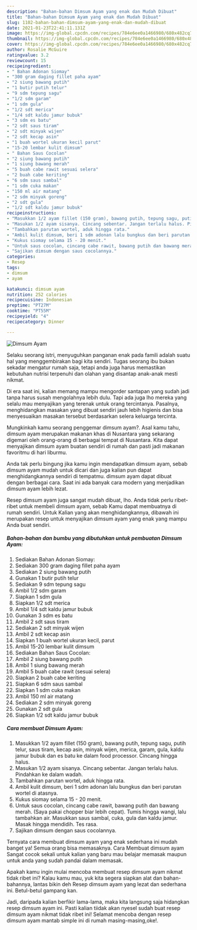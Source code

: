 ```yaml
---
description: "Bahan-bahan Dimsum Ayam yang enak dan Mudah Dibuat"
title: "Bahan-bahan Dimsum Ayam yang enak dan Mudah Dibuat"
slug: 1102-bahan-bahan-dimsum-ayam-yang-enak-dan-mudah-dibuat
date: 2021-01-23T22:41:11.131Z
image: https://img-global.cpcdn.com/recipes/784e6ee0a1466980/680x482cq70/dimsum-ayam-foto-resep-utama.jpg
thumbnail: https://img-global.cpcdn.com/recipes/784e6ee0a1466980/680x482cq70/dimsum-ayam-foto-resep-utama.jpg
cover: https://img-global.cpcdn.com/recipes/784e6ee0a1466980/680x482cq70/dimsum-ayam-foto-resep-utama.jpg
author: Rosalie McGuire
ratingvalue: 3.2
reviewcount: 15
recipeingredient:
- " Bahan Adonan Siomay"
- "300 gram daging fillet paha ayam"
- "2 siung bawang putih"
- "1 butir putih telur"
- "9 sdm tepung sagu"
- "1/2 sdm garam"
- "1 sdm gula"
- "1/2 sdt merica"
- "1/4 sdt kaldu jamur bubuk"
- "3 sdm es batu"
- "2 sdt saus tiram"
- "2 sdt minyak wijen"
- "2 sdt kecap asin"
- "1 buah wortel ukuran kecil parut"
- "15-20 lembar kulit dimsum"
- " Bahan Saus Cocolan"
- "2 siung bawang putih"
- "1 siung bawang merah"
- "5 buah cabe rawit sesuai selera"
- "2 buah cabe keriting"
- "6 sdm saus sambal"
- "1 sdm cuka makan"
- "150 ml air matang"
- "2 sdm minyak goreng"
- "2 sdt gula"
- "1/2 sdt kaldu jamur bubuk"
recipeinstructions:
- "Masukkan 1/2 ayam fillet (150 gram), bawang putih, tepung sagu, putih telur, saus tiram, kecap asin, minyak wijen, merica, garam, gula, kaldu jamur bubuk dan es batu ke dalam food processor. Cincang hingga halus."
- "Masukan 1/2 ayam sisanya. Cincang sebentar. Jangan terlalu halus. Pindahkan ke dalam wadah."
- "Tambahkan parutan wortel, aduk hingga rata."
- "Ambil kulit dimsum, beri 1 sdm adonan lalu bungkus dan beri parutan wortel di atasnya."
- "Kukus siomay selama 15 - 20 menit."
- "Untuk saus cocolan, cincang cabe rawit, bawang putih dan bawang merah. (Saya pakai chopper biar lebih cepat). Tumis hingga wangi, lalu tambahkan air. Masukkan saus sambal, cuka, gula dan kaldu jamur. Masak hingga mendidih. Tes rasa."
- "Sajikan dimsum dengan saus cocolannya."
categories:
- Resep
tags:
- dimsum
- ayam

katakunci: dimsum ayam 
nutrition: 252 calories
recipecuisine: Indonesian
preptime: "PT27M"
cooktime: "PT55M"
recipeyield: "4"
recipecategory: Dinner

---
```



![Dimsum Ayam](https://img-global.cpcdn.com/recipes/784e6ee0a1466980/680x482cq70/dimsum-ayam-foto-resep-utama.jpg)

Selaku seorang istri, menyuguhkan panganan enak pada famili adalah suatu hal yang menggembirakan bagi kita sendiri. Tugas seorang ibu bukan sekadar mengatur rumah saja, tetapi anda juga harus memastikan kebutuhan nutrisi terpenuhi dan olahan yang disantap anak-anak mesti nikmat.

Di era  saat ini, kalian memang mampu mengorder santapan yang sudah jadi tanpa harus susah mengolahnya lebih dulu. Tapi ada juga lho mereka yang selalu mau menyajikan yang terenak untuk orang tercintanya. Pasalnya, menghidangkan masakan yang dibuat sendiri jauh lebih higienis dan bisa menyesuaikan masakan tersebut berdasarkan selera keluarga tercinta. 



Mungkinkah kamu seorang penggemar dimsum ayam?. Asal kamu tahu, dimsum ayam merupakan makanan khas di Nusantara yang sekarang digemari oleh orang-orang di berbagai tempat di Nusantara. Kita dapat menyajikan dimsum ayam buatan sendiri di rumah dan pasti jadi makanan favoritmu di hari liburmu.

Anda tak perlu bingung jika kamu ingin mendapatkan dimsum ayam, sebab dimsum ayam mudah untuk dicari dan juga kalian pun dapat menghidangkannya sendiri di tempatmu. dimsum ayam dapat dibuat dengan berbagai cara. Saat ini ada banyak cara modern yang menjadikan dimsum ayam lebih lezat.

Resep dimsum ayam juga sangat mudah dibuat, lho. Anda tidak perlu ribet-ribet untuk membeli dimsum ayam, sebab Kamu dapat membuatnya di rumah sendiri. Untuk Kalian yang akan menghidangkannya, dibawah ini merupakan resep untuk menyajikan dimsum ayam yang enak yang mampu Anda buat sendiri.

<!--inarticleads1-->

##### Bahan-bahan dan bumbu yang dibutuhkan untuk pembuatan Dimsum Ayam:

1. Sediakan  Bahan Adonan Siomay:
1. Sediakan 300 gram daging fillet paha ayam
1. Sediakan 2 siung bawang putih
1. Gunakan 1 butir putih telur
1. Sediakan 9 sdm tepung sagu
1. Ambil 1/2 sdm garam
1. Siapkan 1 sdm gula
1. Siapkan 1/2 sdt merica
1. Ambil 1/4 sdt kaldu jamur bubuk
1. Gunakan 3 sdm es batu
1. Ambil 2 sdt saus tiram
1. Sediakan 2 sdt minyak wijen
1. Ambil 2 sdt kecap asin
1. Siapkan 1 buah wortel ukuran kecil, parut
1. Ambil 15-20 lembar kulit dimsum
1. Sediakan  Bahan Saus Cocolan:
1. Ambil 2 siung bawang putih
1. Ambil 1 siung bawang merah
1. Ambil 5 buah cabe rawit (sesuai selera)
1. Siapkan 2 buah cabe keriting
1. Siapkan 6 sdm saus sambal
1. Siapkan 1 sdm cuka makan
1. Ambil 150 ml air matang
1. Sediakan 2 sdm minyak goreng
1. Gunakan 2 sdt gula
1. Siapkan 1/2 sdt kaldu jamur bubuk




<!--inarticleads2-->

##### Cara membuat Dimsum Ayam:

1. Masukkan 1/2 ayam fillet (150 gram), bawang putih, tepung sagu, putih telur, saus tiram, kecap asin, minyak wijen, merica, garam, gula, kaldu jamur bubuk dan es batu ke dalam food processor. Cincang hingga halus.
1. Masukan 1/2 ayam sisanya. Cincang sebentar. Jangan terlalu halus. Pindahkan ke dalam wadah.
1. Tambahkan parutan wortel, aduk hingga rata.
1. Ambil kulit dimsum, beri 1 sdm adonan lalu bungkus dan beri parutan wortel di atasnya.
1. Kukus siomay selama 15 - 20 menit.
1. Untuk saus cocolan, cincang cabe rawit, bawang putih dan bawang merah. (Saya pakai chopper biar lebih cepat). Tumis hingga wangi, lalu tambahkan air. Masukkan saus sambal, cuka, gula dan kaldu jamur. Masak hingga mendidih. Tes rasa.
1. Sajikan dimsum dengan saus cocolannya.




Ternyata cara membuat dimsum ayam yang enak sederhana ini mudah banget ya! Semua orang bisa memasaknya. Cara Membuat dimsum ayam Sangat cocok sekali untuk kalian yang baru mau belajar memasak maupun untuk anda yang sudah pandai dalam memasak.

Apakah kamu ingin mulai mencoba membuat resep dimsum ayam nikmat tidak ribet ini? Kalau kamu mau, yuk kita segera siapkan alat dan bahan-bahannya, lantas bikin deh Resep dimsum ayam yang lezat dan sederhana ini. Betul-betul gampang kan. 

Jadi, daripada kalian berfikir lama-lama, maka kita langsung saja hidangkan resep dimsum ayam ini. Pasti kalian tiidak akan nyesel sudah buat resep dimsum ayam nikmat tidak ribet ini! Selamat mencoba dengan resep dimsum ayam mantab simple ini di rumah masing-masing,oke!.

